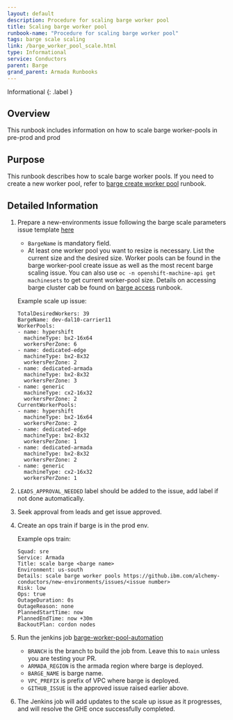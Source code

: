 ```yaml
---
layout: default
description: Procedure for scaling barge worker pool
title: Scaling barge worker pool
runbook-name: "Procedure for scaling barge worker pool"
tags: barge scale scaling
link: /barge_worker_pool_scale.html
type: Informational
service: Conductors
parent: Barge
grand_parent: Armada Runbooks
---
```


Informational
{: .label }

## Overview

This runbook includes information on how to scale barge worker-pools in pre-prod and prod

## Purpose

This runbook describes how to scale barge worker pools. If you need to create a new worker pool, refer to [barge create worker pool](./barge_worker_pool_create.html) runbook.

## Detailed Information

1. Prepare a new-environments issue following the barge scale parameters issue template [here](https://github.ibm.com/alchemy-conductors/new-environments/issues/new?assignees=&labels=LEADS_APPROVAL_NEEDED&projects=&template=barge-worker-pool-scale.md&title=Barge+%3Cname%3E+scale+worker-pool)
   - `BargeName` is mandatory field.
   - At least one worker pool you want to resize is necessary. List the current size and the desired size. Worker pools can be found in the barge worker-pool create issue as well as the most recent barge scaling issue. You can also use `oc -n openshift-machine-api get machinesets` to get current worker-pool size. Details on accessing barge cluster cab be found on [barge access](../barge_overview.html#access-barge-via-the-cli) runbook. 

   Example scale up issue:

   ```
   TotalDesiredWorkers: 39
   BargeName: dev-dal10-carrier11
   WorkerPools:
   - name: hypershift
     machineType: bx2-16x64
     workersPerZone: 6
   - name: dedicated-edge
     machineType: bx2-8x32
     workersPerZone: 2
   - name: dedicated-armada
     machineType: bx2-8x32
     workersPerZone: 3
   - name: generic
     machineType: cx2-16x32
     workersPerZone: 2
   CurrentWorkerPools:
   - name: hypershift
     machineType: bx2-16x64
     workersPerZone: 2
   - name: dedicated-edge
     machineType: bx2-8x32
     workersPerZone: 1
   - name: dedicated-armada
     machineType: bx2-8x32
     workersPerZone: 2
   - name: generic
     machineType: cx2-16x32
     workersPerZone: 1
   ```

1. `LEADS_APPROVAL_NEEDED` label should be added to the issue, add label if not done automatically. 
1. Seek approval from leads and get issue approved.
1. Create an ops train if barge is in the prod env.

   Example ops train:

   ```
   Squad: sre
   Service: Armada
   Title: scale barge <barge name>
   Environment: us-south
   Details: scale barge worker pools https://github.ibm.com/alchemy-conductors/new-environments/issues/<issue number>
   Risk: low
   Ops: true
   OutageDuration: 0s
   OutageReason: none
   PlannedStartTime: now
   PlannedEndTime: now +30m
   BackoutPlan: cordon nodes
   ```

1. Run the jenkins job [barge-worker-pool-automation](https://alchemy-containers-jenkins.swg-devops.com/view/Conductors/job/armada-ops/job/barge-worker-pool-automation/)
   - `BRANCH` is the branch to build the job from. Leave this to `main` unless you are testing your PR.
   - `ARMADA_REGION` is the armada region where barge is deployed.
   - `BARGE_NAME` is barge name.
   - `VPC_PREFIX` is prefix of VPC where barge is deployed.
   - `GITHUB_ISSUE` is the approved issue raised earlier above.

1. The Jenkins job will add updates to the scale up issue as it progresses, and will resolve the GHE once successfully completed.
